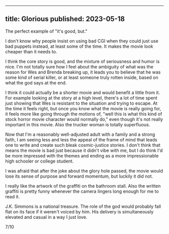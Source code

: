 ----
title: Glorious
published: 2023-05-18
----

The perfect example of "it's good, but."

I don't know why people insist on using bad CGI when they could just use bad puppets instead, at least some of the time. It makes the movie look cheaper than it needs to.

I think the core story is good, and the mixture of seriousness and humor is nice. I'm not totally sure how I feel about the ambiguity of what was the reason for Wes and Brenda breaking up, it leads you to believe that he was some kind of serial killer, or at least someone truly rotten inside, based on what the god says at the end.

I think it could actually be a shorter movie and would benefit a little from it. For example looking at the story at a high level, there's a lot of time spent just showing that Wes is resistant to the situation and trying to escape. At the time it feels right, but once you know what the movie is really going for, it feels more like going through the motions of, "well this is what this kind of stock horror movie character would normally do," even though it's not really important in this movie. Also the trucker woman is totally superfluous.

Now that I'm a reasonably well-adjusted adult with a family and a strong faith, I am seeing less and less the appeal of the frame of mind that leads one to write and create such bleak cosmic-justice stories. I don't think that means the movie is bad just because it didn't vibe with me, but I do think I'd be more impressed with the themes and ending as a more impressionable high schooler or college student.

I was afraid that after the joke about the glory hole passed, the movie would lose its sense of purpose and forward momentum, but luckily it did not.

I really like the artwork of the graffiti on the bathroom stall. Also the written graffiti is pretty funny whenever the camera lingers long enough for me to read it.

J.K. Simmons is a national treasure. The role of the god would probably fall flat on its face if it weren't voiced by him. His delivery is simultaneously elevated and casual in a way I just love.

7/10

